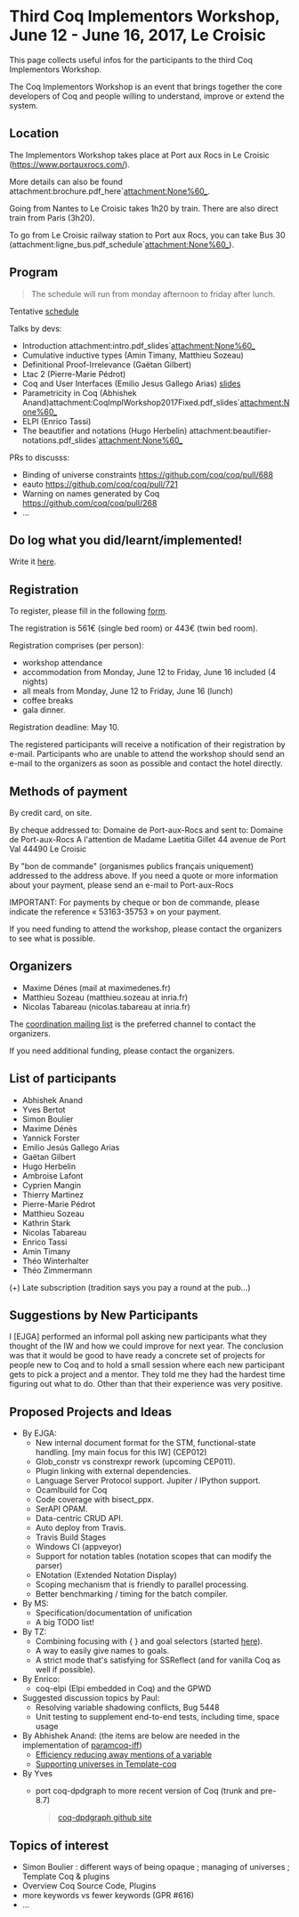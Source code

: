 Third Coq Implementors Workshop, June 12 - June 16, 2017, Le Croisic
====================================================================

This page collects useful infos for the participants to the third Coq Implementors Workshop.

The Coq Implementors Workshop is an event that brings together the core developers of Coq and people willing to understand, improve or extend the system.

Location
--------

The Implementors Workshop takes place at Port aux Rocs in Le Croisic (<https://www.portauxrocs.com/>).

More details can also be found attachment:brochure.pdf\_here\`<attachment:None%60_>.

Going from Nantes to Le Croisic takes 1h20 by train. There are also direct train from Paris (3h20).

To go from Le Croisic railway station to Port aux Rocs, you can take Bus 30 (attachment:ligne\_bus.pdf\_schedule\`<attachment:None%60_>).

Program
-------

> The schedule will run from monday afternoon to friday after lunch.

Tentative [schedule](https://docs.google.com/spreadsheets/d/1mUtbJHJUKvwyUsp0cNGpTpdErpaxNqjk4TEPjrvIdIg/edit?usp=sharing)

Talks by devs:

-   Introduction attachment:intro.pdf\_slides\`<attachment:None%60_>
-   Cumulative inductive types (Amin Timany, Matthieu Sozeau)
-   Definitional Proof-Irrelevance (Gaëtan Gilbert)
-   Ltac 2 (Pierre-Marie Pédrot)
-   Coq and User Interfaces (Emilio Jesus Gallego Arias) [slides](https://x80.org/coq2017/)
-   Parametricity in Coq (Abhishek Anand)attachment:CoqImplWorkshop2017Fixed.pdf\_slides\`<attachment:None%60_>
-   ELPI (Enrico Tassi)
-   The beautifier and notations (Hugo Herbelin) attachment:beautifier-notations.pdf\_slides\`<attachment:None%60_>

PRs to discusss:

-   Binding of universe constraints <https://github.com/coq/coq/pull/688>
-   eauto <https://github.com/coq/coq/pull/721>
-   Warning on names generated by Coq <https://github.com/coq/coq/pull/268>
-   ...

Do log what you did/learnt/implemented!
---------------------------------------

Write it [here](https://coq.inria.fr/cocorico/CoqImplementorsWorkshop/CoqIW2017log).

Registration
------------

To register, please fill in the following [form](http://gipco-adns.com/site/5922/coqdev+2017+registration+form).

The registration is 561€ (single bed room) or 443€ (twin bed room).

Registration comprises (per person):

-   workshop attendance
-   accommodation from Monday, June 12 to Friday, June 16 included (4 nights)
-   all meals from Monday, June 12 to Friday, June 16 (lunch)
-   coffee breaks
-   gala dinner.

Registration deadline: May 10.

The registered participants will receive a notification of their registration by e-mail. Participants who are unable to attend the workshop should send an e-mail to the organizers as soon as possible and contact the hotel directly.

Methods of payment
------------------

By credit card, on site.

By cheque addressed to: Domaine de Port-aux-Rocs and sent to: Domaine de Port-aux-Rocs A l'attention de Madame Laetitia Gillet 44 avenue de Port Val 44490 Le Croisic

By "bon de commande" (organismes publics français uniquement) addressed to the address above. If you need a quote or more information about your payment, please send an e-mail to Port-aux-Rocs

IMPORTANT: For payments by cheque or bon de commande, please indicate the reference « 53163-35753 » on your payment.

If you need funding to attend the workshop, please contact the organizers to see what is possible.

Organizers
----------

-   Maxime Dénes (mail at maximedenes.fr)
-   Matthieu Sozeau (matthieu.sozeau at inria.fr)
-   Nicolas Tabareau (nicolas.tabareau at inria.fr)

The [coordination mailing list](https://sympa.inria.fr/sympa/info/coq-implementors-workshop) is the preferred channel to contact the organizers.

If you need additional funding, please contact the organizers.

List of participants
--------------------

-   Abhishek Anand
-   Yves Bertot
-   Simon Boulier
-   Maxime Dénès
-   Yannick Forster
-   Emilio Jesús Gallego Arias
-   Gaëtan Gilbert
-   Hugo Herbelin
-   Ambroise Lafont
-   Cyprien Mangin
-   Thierry Martinez
-   Pierre-Marie Pédrot
-   Matthieu Sozeau
-   Kathrin Stark
-   Nicolas Tabareau
-   Enrico Tassi
-   Amin Timany
-   Théo Winterhalter
-   Théo Zimmermann

(+) Late subscription (tradition says you pay a round at the pub...)

Suggestions by New Participants
-------------------------------

I \[EJGA\] performed an informal poll asking new participants what they thought of the IW and how we could improve for next year. The conclusion was that it would be good to have ready a concrete set of projects for people new to Coq and to hold a small session where each new participant gets to pick a project and a mentor. They told me they had the hardest time figuring out what to do. Other than that their experience was very positive.

Proposed Projects and Ideas
---------------------------

-   By EJGA:
    -   New internal document format for the STM, functional-state handling. \[my main focus for this IW\] (CEP012)
    -   Glob\_constr vs constrexpr rework (upcoming CEP011).
    -   Plugin linking with external dependencies.
    -   Language Server Protocol support. Jupiter / IPython support.
    -   Ocamlbuild for Coq
    -   Code coverage with bisect\_ppx.
    -   SerAPI OPAM.
    -   Data-centric CRUD API.
    -   Auto deploy from Travis.
    -   Travis Build Stages
    -   Windows CI (appveyor)
    -   Support for notation tables (notation scopes that can modify the parser)
    -   ENotation (Extended Notation Display)
    -   Scoping mechanism that is friendly to parallel processing.
    -   Better benchmarking / timing for the batch compiler.
-   By MS:
    -   Specification/documentation of unification
    -   A big TODO list!
-   By TZ:
    -   Combining focusing with { } and goal selectors (started [here](https://github.com/Zimmi48/coq/tree/testing_brackets_with_goal_selector)).
    -   A way to easily give names to goals.
    -   A strict mode that's satisfying for SSReflect (and for vanilla Coq as well if possible).
-   By Enrico:
    -   coq-elpi (Elpi embedded in Coq) and the GPWD
-   Suggested discussion topics by Paul:
    -   Resolving variable shadowing conflicts, Bug 5448
    -   Unit testing to supplement end-to-end tests, including time, space usage
-   By Abhishek Anand: (the items are below are needed in the implementation of [paramcoq-iff](https://arxiv.org/abs/1705.01163))
    -   [Efficiency reducing away mentions of a variable](https://sympa.inria.fr/sympa/arc/coq-club/2017-02/msg00059.html)
    -   [Supporting universes in Template-coq](https://github.com/gmalecha/template-coq/issues/1)
-   By Yves
    -   port coq-dpdgraph to more recent version of Coq (trunk and pre-8.7)

        > [coq-dpdgraph github site](https://github.com/Karmaki/coq-dpdgraph)

Topics of interest
------------------

-   Simon Boulier : different ways of being opaque ; managing of universes ; Template Coq & plugins
-   Overview Coq Source Code, Plugins
-   more keywords vs fewer keywords (GPR \#616)
-   ...

